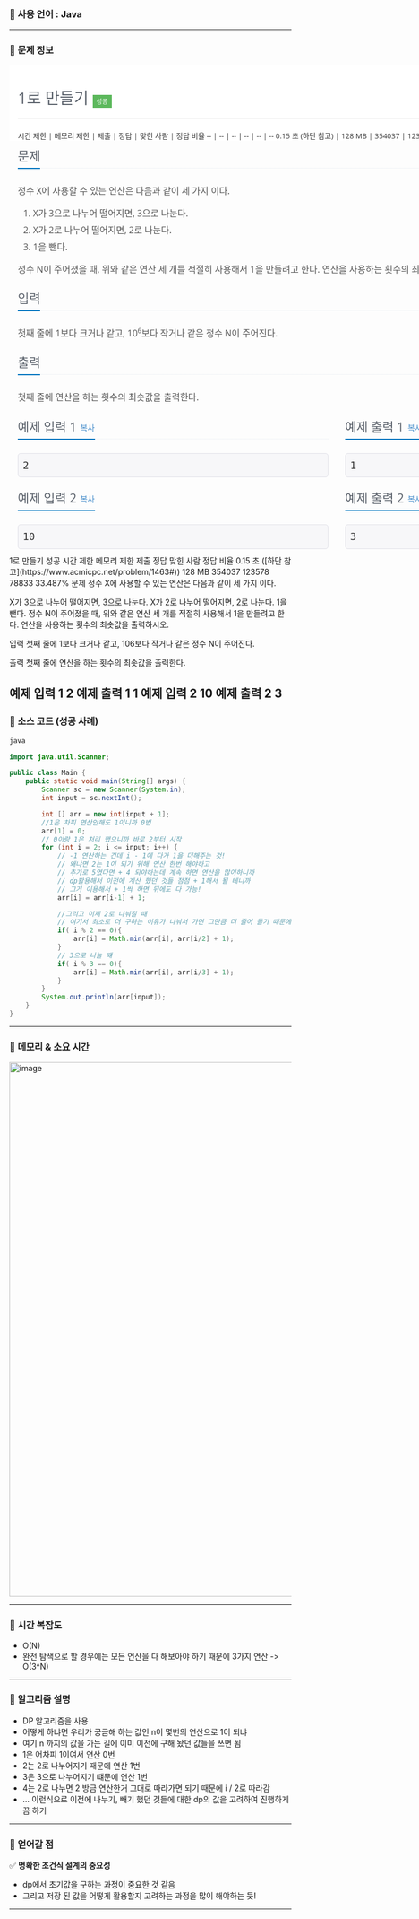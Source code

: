 ### 📌 **사용 언어** : Java

---
### 📌 **문제 정보**

<div class="col-md-12" style="box-sizing: border-box; border-radius: 0px !important; position: relative; min-height: 1px; padding-right: 15px; padding-left: 15px; float: left; width: 1170px; color: rgb(51, 51, 51); font-family: &quot;Open Sans&quot;, -apple-system, &quot;system-ui&quot;, &quot;Segoe UI&quot;, &quot;Apple SD Gothic Neo&quot;, &quot;Noto Sans CJK KR&quot;, &quot;Noto Sans KR&quot;, 나눔바른고딕, 나눔고딕, 맑은고딕, &quot;Helvetica Neue&quot;, Helvetica, Arial, sans-serif, &quot;Apple Color Emoji&quot;, &quot;Segoe UI Emoji&quot;, &quot;Segoe UI Symbol&quot;; font-size: 13px; font-style: normal; font-variant-ligatures: normal; font-variant-caps: normal; font-weight: 400; letter-spacing: normal; orphans: 2; text-align: start; text-indent: 0px; text-transform: none; widows: 2; word-spacing: 0px; -webkit-text-stroke-width: 0px; white-space: normal; background-color: rgb(255, 255, 255); text-decoration-thickness: initial; text-decoration-style: initial; text-decoration-color: initial;"><div class="page-header" style="box-sizing: border-box; border-radius: 0px !important; padding-bottom: 9px; margin: 40px 0px 20px; border-bottom: 1px solid rgb(238, 238, 238);"><h1 style="box-sizing: border-box; border-radius: 0px !important; margin: 5px 0px 10px; font-size: 28px; font-family: &quot;Open Sans&quot;, -apple-system, BlinkMacSystemFont, &quot;Segoe UI&quot;, &quot;Apple SD Gothic Neo&quot;, &quot;Noto Sans CJK KR&quot;, &quot;Noto Sans KR&quot;, 나눔바른고딕, 나눔고딕, 맑은고딕, &quot;Helvetica Neue&quot;, Helvetica, Arial, sans-serif, &quot;Apple Color Emoji&quot;, &quot;Segoe UI Emoji&quot;, &quot;Segoe UI Symbol&quot; !important; font-weight: normal; line-height: 35px; color: rgb(88, 95, 105); text-shadow: none;"><span id="problem_title" style="box-sizing: border-box; border-radius: 0px !important;">1로 만들기</span><span> </span><span class="problem-label problem-label-ac" style="box-sizing: border-box; border-radius: 0px !important; display: inline; line-height: 1; color: rgb(255, 255, 255); text-align: center; white-space: nowrap; vertical-align: baseline; font-size: 11px; font-weight: 400; padding: 4px 7px; background-color: rgb(92, 184, 92);">성공</span><div class="btn-group pull-right problem-button" style="box-sizing: border-box; border-radius: 0px !important; position: relative; display: inline-block; vertical-align: middle; float: right;"><button class="btn btn-default" type="button" id="favorite_button" data-favorite="0" style="box-sizing: border-box; border-radius: 4px; margin: 0px; font-style: inherit; font-variant: inherit; font-weight: 400; font-stretch: inherit; font-size: 14px; line-height: 1.42857; font-family: &quot;Open Sans&quot;, -apple-system, BlinkMacSystemFont, &quot;Segoe UI&quot;, &quot;Apple SD Gothic Neo&quot;, &quot;Noto Sans CJK KR&quot;, &quot;Noto Sans KR&quot;, 나눔바른고딕, 나눔고딕, 맑은고딕, &quot;Helvetica Neue&quot;, Helvetica, Arial, sans-serif, &quot;Apple Color Emoji&quot;, &quot;Segoe UI Emoji&quot;, &quot;Segoe UI Symbol&quot; !important; font-optical-sizing: inherit; font-size-adjust: inherit; font-kerning: inherit; font-feature-settings: inherit; font-variation-settings: inherit; color: rgb(51, 51, 51); overflow: visible; text-transform: none; appearance: button; cursor: pointer; outline: 0px !important; display: inline-block; padding: 6px 12px; text-align: center; white-space: nowrap; vertical-align: middle; user-select: none; background-image: none; border: 1px solid rgb(204, 204, 204); background-color: rgb(255, 255, 255); box-shadow: none; position: relative; float: left;"><span class="glyphicon glyphicon-star-empty" id="favorite_image" style="box-sizing: border-box; border-radius: 0px !important; position: relative; top: 1px; display: inline-block; font-family: &quot;Glyphicons Halflings&quot;; font-style: normal; font-weight: 400; line-height: 1; -webkit-font-smoothing: antialiased;"></span></button></div></h1></div></div><div class="col-md-12" style="box-sizing: border-box; border-radius: 0px !important; position: relative; min-height: 1px; padding-right: 15px; padding-left: 15px; float: left; width: 1170px; color: rgb(51, 51, 51); font-family: &quot;Open Sans&quot;, -apple-system, &quot;system-ui&quot;, &quot;Segoe UI&quot;, &quot;Apple SD Gothic Neo&quot;, &quot;Noto Sans CJK KR&quot;, &quot;Noto Sans KR&quot;, 나눔바른고딕, 나눔고딕, 맑은고딕, &quot;Helvetica Neue&quot;, Helvetica, Arial, sans-serif, &quot;Apple Color Emoji&quot;, &quot;Segoe UI Emoji&quot;, &quot;Segoe UI Symbol&quot;; font-size: 13px; font-style: normal; font-variant-ligatures: normal; font-variant-caps: normal; font-weight: 400; letter-spacing: normal; orphans: 2; text-align: start; text-indent: 0px; text-transform: none; widows: 2; word-spacing: 0px; -webkit-text-stroke-width: 0px; white-space: normal; background-color: rgb(255, 255, 255); text-decoration-thickness: initial; text-decoration-style: initial; text-decoration-color: initial;"><div class="table-responsive" style="box-sizing: border-box; border-radius: 0px !important;">
시간 제한 | 메모리 제한 | 제출 | 정답 | 맞힌 사람 | 정답 비율
-- | -- | -- | -- | -- | --
0.15 초 (하단 참고) | 128 MB | 354037 | 123578 | 78833 | 33.487%

</div></div><div id="problem-body" class="" style="box-sizing: border-box; border-radius: 0px !important; color: rgb(51, 51, 51); font-family: &quot;Open Sans&quot;, -apple-system, &quot;system-ui&quot;, &quot;Segoe UI&quot;, &quot;Apple SD Gothic Neo&quot;, &quot;Noto Sans CJK KR&quot;, &quot;Noto Sans KR&quot;, 나눔바른고딕, 나눔고딕, 맑은고딕, &quot;Helvetica Neue&quot;, Helvetica, Arial, sans-serif, &quot;Apple Color Emoji&quot;, &quot;Segoe UI Emoji&quot;, &quot;Segoe UI Symbol&quot;; font-size: 13px; font-style: normal; font-variant-ligatures: normal; font-variant-caps: normal; font-weight: 400; letter-spacing: normal; orphans: 2; text-align: start; text-indent: 0px; text-transform: none; widows: 2; word-spacing: 0px; -webkit-text-stroke-width: 0px; white-space: normal; background-color: rgb(255, 255, 255); text-decoration-thickness: initial; text-decoration-style: initial; text-decoration-color: initial;"><div class="col-md-12" style="box-sizing: border-box; border-radius: 0px !important; position: relative; min-height: 1px; padding-right: 15px; padding-left: 15px; float: left; width: 1170px;"><section id="description" class="problem-section" style="box-sizing: border-box; border-radius: 0px !important; display: block;"><div class="headline" style="box-sizing: border-box; border-radius: 0px !important; display: block; margin: 10px 0px 25px; border-bottom: 1px dotted rgb(228, 233, 240);"><h2 style="box-sizing: border-box; border-radius: 0px !important; font-family: &quot;Open Sans&quot;, -apple-system, BlinkMacSystemFont, &quot;Segoe UI&quot;, &quot;Apple SD Gothic Neo&quot;, &quot;Noto Sans CJK KR&quot;, &quot;Noto Sans KR&quot;, 나눔바른고딕, 나눔고딕, 맑은고딕, &quot;Helvetica Neue&quot;, Helvetica, Arial, sans-serif, &quot;Apple Color Emoji&quot;, &quot;Segoe UI Emoji&quot;, &quot;Segoe UI Symbol&quot; !important; font-weight: normal; line-height: 33px; color: rgb(88, 95, 105); margin: 0px 0px -2px; font-size: 22px; text-shadow: none; padding-bottom: 5px; display: inline-block; border-bottom: 2px solid rgb(0, 118, 192);">문제</h2></div><div id="problem_description" class="problem-text" style="box-sizing: border-box; border-radius: 0px !important; font-size: medium; line-height: 30px;"><p style="box-sizing: border-box; border-radius: 0px !important; margin: 0px 0px 10px; color: rgb(85, 85, 85);">정수 X에 사용할 수 있는 연산은 다음과 같이 세 가지 이다.</p><ol style="box-sizing: border-box; border-radius: 0px !important; margin-top: 0px; margin-bottom: 10px;"><li style="box-sizing: border-box; border-radius: 0px !important; color: rgb(85, 85, 85);">X가 3으로 나누어 떨어지면, 3으로 나눈다.</li><li style="box-sizing: border-box; border-radius: 0px !important; color: rgb(85, 85, 85);">X가 2로 나누어 떨어지면, 2로 나눈다.</li><li style="box-sizing: border-box; border-radius: 0px !important; color: rgb(85, 85, 85);">1을 뺀다.</li></ol><p style="box-sizing: border-box; border-radius: 0px !important; margin: 0px 0px 10px; color: rgb(85, 85, 85);">정수 N이 주어졌을 때, 위와 같은 연산 세 개를 적절히 사용해서 1을 만들려고 한다. 연산을 사용하는 횟수의 최솟값을 출력하시오.</p></div></section></div><div class="col-md-12" style="box-sizing: border-box; border-radius: 0px !important; position: relative; min-height: 1px; padding-right: 15px; padding-left: 15px; float: left; width: 1170px;"><section id="input" class="problem-section" style="box-sizing: border-box; border-radius: 0px !important; display: block;"><div class="headline" style="box-sizing: border-box; border-radius: 0px !important; display: block; margin: 10px 0px 25px; border-bottom: 1px dotted rgb(228, 233, 240);"><h2 style="box-sizing: border-box; border-radius: 0px !important; font-family: &quot;Open Sans&quot;, -apple-system, BlinkMacSystemFont, &quot;Segoe UI&quot;, &quot;Apple SD Gothic Neo&quot;, &quot;Noto Sans CJK KR&quot;, &quot;Noto Sans KR&quot;, 나눔바른고딕, 나눔고딕, 맑은고딕, &quot;Helvetica Neue&quot;, Helvetica, Arial, sans-serif, &quot;Apple Color Emoji&quot;, &quot;Segoe UI Emoji&quot;, &quot;Segoe UI Symbol&quot; !important; font-weight: normal; line-height: 33px; color: rgb(88, 95, 105); margin: 0px 0px -2px; font-size: 22px; text-shadow: none; padding-bottom: 5px; display: inline-block; border-bottom: 2px solid rgb(0, 118, 192);">입력</h2></div><div id="problem_input" class="problem-text" style="box-sizing: border-box; border-radius: 0px !important; font-size: medium; line-height: 30px;"><p style="box-sizing: border-box; border-radius: 0px !important; margin: 0px 0px 10px; color: rgb(85, 85, 85);">첫째 줄에 1보다 크거나 같고, 10<sup style="box-sizing: border-box; border-radius: 0px !important; position: relative; font-size: 12px; line-height: 0; vertical-align: baseline; top: -0.5em;">6</sup>보다 작거나 같은 정수 N이 주어진다.</p></div></section></div><div class="col-md-12" style="box-sizing: border-box; border-radius: 0px !important; position: relative; min-height: 1px; padding-right: 15px; padding-left: 15px; float: left; width: 1170px;"><section id="output" class="problem-section" style="box-sizing: border-box; border-radius: 0px !important; display: block;"><div class="headline" style="box-sizing: border-box; border-radius: 0px !important; display: block; margin: 10px 0px 25px; border-bottom: 1px dotted rgb(228, 233, 240);"><h2 style="box-sizing: border-box; border-radius: 0px !important; font-family: &quot;Open Sans&quot;, -apple-system, BlinkMacSystemFont, &quot;Segoe UI&quot;, &quot;Apple SD Gothic Neo&quot;, &quot;Noto Sans CJK KR&quot;, &quot;Noto Sans KR&quot;, 나눔바른고딕, 나눔고딕, 맑은고딕, &quot;Helvetica Neue&quot;, Helvetica, Arial, sans-serif, &quot;Apple Color Emoji&quot;, &quot;Segoe UI Emoji&quot;, &quot;Segoe UI Symbol&quot; !important; font-weight: normal; line-height: 33px; color: rgb(88, 95, 105); margin: 0px 0px -2px; font-size: 22px; text-shadow: none; padding-bottom: 5px; display: inline-block; border-bottom: 2px solid rgb(0, 118, 192);">출력</h2></div><div id="problem_output" class="problem-text" style="box-sizing: border-box; border-radius: 0px !important; font-size: medium; line-height: 30px;"><p style="box-sizing: border-box; border-radius: 0px !important; margin: 0px 0px 10px; color: rgb(85, 85, 85);">첫째 줄에 연산을 하는 횟수의 최솟값을 출력한다.</p></div></section></div><div class="col-md-12" style="box-sizing: border-box; border-radius: 0px !important; position: relative; min-height: 1px; padding-right: 15px; padding-left: 15px; float: left; width: 1170px;"></div><div class="col-md-12" style="box-sizing: border-box; border-radius: 0px !important; position: relative; min-height: 1px; padding-right: 15px; padding-left: 15px; float: left; width: 1170px;"><div class="row" style="box-sizing: border-box; border-radius: 0px !important; margin-right: -15px; margin-left: -15px;"><div class="col-md-6" style="box-sizing: border-box; border-radius: 0px !important; position: relative; min-height: 1px; padding-right: 15px; padding-left: 15px; float: left; width: 585px;"><section id="sampleinput1" style="box-sizing: border-box; border-radius: 0px !important; display: block;"><div class="headline" style="box-sizing: border-box; border-radius: 0px !important; display: block; margin: 10px 0px 25px; border-bottom: 1px dotted rgb(228, 233, 240);"><h2 style="box-sizing: border-box; border-radius: 0px !important; font-family: &quot;Open Sans&quot;, -apple-system, BlinkMacSystemFont, &quot;Segoe UI&quot;, &quot;Apple SD Gothic Neo&quot;, &quot;Noto Sans CJK KR&quot;, &quot;Noto Sans KR&quot;, 나눔바른고딕, 나눔고딕, 맑은고딕, &quot;Helvetica Neue&quot;, Helvetica, Arial, sans-serif, &quot;Apple Color Emoji&quot;, &quot;Segoe UI Emoji&quot;, &quot;Segoe UI Symbol&quot; !important; font-weight: normal; line-height: 33px; color: rgb(88, 95, 105); margin: 0px 0px -2px; font-size: 22px; text-shadow: none; padding-bottom: 5px; display: inline-block; border-bottom: 2px solid rgb(0, 118, 192);">예제 입력 1<span> </span><button type="button" class="btn btn-link copy-button" data-clipboard-target="#sample-input-1" style="box-sizing: border-box; border-radius: 0px; margin: 0px; font-style: inherit; font-variant: inherit; font-weight: 400; font-stretch: inherit; font-size: 14px; line-height: 1.42857; font-family: &quot;Open Sans&quot;, -apple-system, BlinkMacSystemFont, &quot;Segoe UI&quot;, &quot;Apple SD Gothic Neo&quot;, &quot;Noto Sans CJK KR&quot;, &quot;Noto Sans KR&quot;, 나눔바른고딕, 나눔고딕, 맑은고딕, &quot;Helvetica Neue&quot;, Helvetica, Arial, sans-serif, &quot;Apple Color Emoji&quot;, &quot;Segoe UI Emoji&quot;, &quot;Segoe UI Symbol&quot; !important; font-optical-sizing: inherit; font-size-adjust: inherit; font-kerning: inherit; font-feature-settings: inherit; font-variation-settings: inherit; color: rgb(66, 139, 202); overflow: visible; text-transform: none; appearance: button; cursor: pointer; outline: 0px !important; display: inline-block; padding: 0px; text-align: center; white-space: nowrap; vertical-align: middle; user-select: none; background-image: none; border: 1px solid transparent; background-color: transparent; box-shadow: none;">복사</button></h2></div><pre class="sampledata" id="sample-input-1" style="box-sizing: border-box; border-radius: 5px; overflow: scroll auto; font-family: Menlo, Monaco, &quot;Source Code Pro&quot;, consolas, monospace; font-size: 18px; display: block; padding: 8px; margin: 0px 0px 10px; line-height: 1.42857; color: rgb(51, 51, 51); word-break: normal; overflow-wrap: normal; background-color: rgb(247, 247, 249); border: 1px solid rgb(225, 225, 232); white-space: pre;">2
</pre></section></div><div class="col-md-6" style="box-sizing: border-box; border-radius: 0px !important; position: relative; min-height: 1px; padding-right: 15px; padding-left: 15px; float: left; width: 585px;"><section id="sampleoutput1" style="box-sizing: border-box; border-radius: 0px !important; display: block;"><div class="headline" style="box-sizing: border-box; border-radius: 0px !important; display: block; margin: 10px 0px 25px; border-bottom: 1px dotted rgb(228, 233, 240);"><h2 style="box-sizing: border-box; border-radius: 0px !important; font-family: &quot;Open Sans&quot;, -apple-system, BlinkMacSystemFont, &quot;Segoe UI&quot;, &quot;Apple SD Gothic Neo&quot;, &quot;Noto Sans CJK KR&quot;, &quot;Noto Sans KR&quot;, 나눔바른고딕, 나눔고딕, 맑은고딕, &quot;Helvetica Neue&quot;, Helvetica, Arial, sans-serif, &quot;Apple Color Emoji&quot;, &quot;Segoe UI Emoji&quot;, &quot;Segoe UI Symbol&quot; !important; font-weight: normal; line-height: 33px; color: rgb(88, 95, 105); margin: 0px 0px -2px; font-size: 22px; text-shadow: none; padding-bottom: 5px; display: inline-block; border-bottom: 2px solid rgb(0, 118, 192);">예제 출력 1<span> </span><button type="button" class="btn btn-link copy-button" data-clipboard-target="#sample-output-1" style="box-sizing: border-box; border-radius: 0px; margin: 0px; font-style: inherit; font-variant: inherit; font-weight: 400; font-stretch: inherit; font-size: 14px; line-height: 1.42857; font-family: &quot;Open Sans&quot;, -apple-system, BlinkMacSystemFont, &quot;Segoe UI&quot;, &quot;Apple SD Gothic Neo&quot;, &quot;Noto Sans CJK KR&quot;, &quot;Noto Sans KR&quot;, 나눔바른고딕, 나눔고딕, 맑은고딕, &quot;Helvetica Neue&quot;, Helvetica, Arial, sans-serif, &quot;Apple Color Emoji&quot;, &quot;Segoe UI Emoji&quot;, &quot;Segoe UI Symbol&quot; !important; font-optical-sizing: inherit; font-size-adjust: inherit; font-kerning: inherit; font-feature-settings: inherit; font-variation-settings: inherit; color: rgb(66, 139, 202); overflow: visible; text-transform: none; appearance: button; cursor: pointer; outline: 0px !important; display: inline-block; padding: 0px; text-align: center; white-space: nowrap; vertical-align: middle; user-select: none; background-image: none; border: 1px solid transparent; background-color: transparent; box-shadow: none;">복사</button></h2></div><pre class="sampledata" id="sample-output-1" style="box-sizing: border-box; border-radius: 5px; overflow: scroll auto; font-family: Menlo, Monaco, &quot;Source Code Pro&quot;, consolas, monospace; font-size: 18px; display: block; padding: 8px; margin: 0px 0px 10px; line-height: 1.42857; color: rgb(51, 51, 51); word-break: normal; overflow-wrap: normal; background-color: rgb(247, 247, 249); border: 1px solid rgb(225, 225, 232); white-space: pre;">1
</pre></section></div></div></div><div class="col-md-12" style="box-sizing: border-box; border-radius: 0px !important; position: relative; min-height: 1px; padding-right: 15px; padding-left: 15px; float: left; width: 1170px;"><div class="row" style="box-sizing: border-box; border-radius: 0px !important; margin-right: -15px; margin-left: -15px;"><div class="col-md-6" style="box-sizing: border-box; border-radius: 0px !important; position: relative; min-height: 1px; padding-right: 15px; padding-left: 15px; float: left; width: 585px;"><section id="sampleinput2" style="box-sizing: border-box; border-radius: 0px !important; display: block;"><div class="headline" style="box-sizing: border-box; border-radius: 0px !important; display: block; margin: 10px 0px 25px; border-bottom: 1px dotted rgb(228, 233, 240);"><h2 style="box-sizing: border-box; border-radius: 0px !important; font-family: &quot;Open Sans&quot;, -apple-system, BlinkMacSystemFont, &quot;Segoe UI&quot;, &quot;Apple SD Gothic Neo&quot;, &quot;Noto Sans CJK KR&quot;, &quot;Noto Sans KR&quot;, 나눔바른고딕, 나눔고딕, 맑은고딕, &quot;Helvetica Neue&quot;, Helvetica, Arial, sans-serif, &quot;Apple Color Emoji&quot;, &quot;Segoe UI Emoji&quot;, &quot;Segoe UI Symbol&quot; !important; font-weight: normal; line-height: 33px; color: rgb(88, 95, 105); margin: 0px 0px -2px; font-size: 22px; text-shadow: none; padding-bottom: 5px; display: inline-block; border-bottom: 2px solid rgb(0, 118, 192);">예제 입력 2<span> </span><button type="button" class="btn btn-link copy-button" data-clipboard-target="#sample-input-2" style="box-sizing: border-box; border-radius: 0px; margin: 0px; font-style: inherit; font-variant: inherit; font-weight: 400; font-stretch: inherit; font-size: 14px; line-height: 1.42857; font-family: &quot;Open Sans&quot;, -apple-system, BlinkMacSystemFont, &quot;Segoe UI&quot;, &quot;Apple SD Gothic Neo&quot;, &quot;Noto Sans CJK KR&quot;, &quot;Noto Sans KR&quot;, 나눔바른고딕, 나눔고딕, 맑은고딕, &quot;Helvetica Neue&quot;, Helvetica, Arial, sans-serif, &quot;Apple Color Emoji&quot;, &quot;Segoe UI Emoji&quot;, &quot;Segoe UI Symbol&quot; !important; font-optical-sizing: inherit; font-size-adjust: inherit; font-kerning: inherit; font-feature-settings: inherit; font-variation-settings: inherit; color: rgb(66, 139, 202); overflow: visible; text-transform: none; appearance: button; cursor: pointer; outline: 0px !important; display: inline-block; padding: 0px; text-align: center; white-space: nowrap; vertical-align: middle; user-select: none; background-image: none; border: 1px solid transparent; background-color: transparent; box-shadow: none;">복사</button></h2></div><pre class="sampledata" id="sample-input-2" style="box-sizing: border-box; border-radius: 5px; overflow: scroll auto; font-family: Menlo, Monaco, &quot;Source Code Pro&quot;, consolas, monospace; font-size: 18px; display: block; padding: 8px; margin: 0px 0px 10px; line-height: 1.42857; color: rgb(51, 51, 51); word-break: normal; overflow-wrap: normal; background-color: rgb(247, 247, 249); border: 1px solid rgb(225, 225, 232); white-space: pre;">10
</pre></section></div><div class="col-md-6" style="box-sizing: border-box; border-radius: 0px !important; position: relative; min-height: 1px; padding-right: 15px; padding-left: 15px; float: left; width: 585px;"><section id="sampleoutput2" style="box-sizing: border-box; border-radius: 0px !important; display: block;"><div class="headline" style="box-sizing: border-box; border-radius: 0px !important; display: block; margin: 10px 0px 25px; border-bottom: 1px dotted rgb(228, 233, 240);"><h2 style="box-sizing: border-box; border-radius: 0px !important; font-family: &quot;Open Sans&quot;, -apple-system, BlinkMacSystemFont, &quot;Segoe UI&quot;, &quot;Apple SD Gothic Neo&quot;, &quot;Noto Sans CJK KR&quot;, &quot;Noto Sans KR&quot;, 나눔바른고딕, 나눔고딕, 맑은고딕, &quot;Helvetica Neue&quot;, Helvetica, Arial, sans-serif, &quot;Apple Color Emoji&quot;, &quot;Segoe UI Emoji&quot;, &quot;Segoe UI Symbol&quot; !important; font-weight: normal; line-height: 33px; color: rgb(88, 95, 105); margin: 0px 0px -2px; font-size: 22px; text-shadow: none; padding-bottom: 5px; display: inline-block; border-bottom: 2px solid rgb(0, 118, 192);">예제 출력 2<span> </span><button type="button" class="btn btn-link copy-button" data-clipboard-target="#sample-output-2" style="box-sizing: border-box; border-radius: 0px; margin: 0px; font-style: inherit; font-variant: inherit; font-weight: 400; font-stretch: inherit; font-size: 14px; line-height: 1.42857; font-family: &quot;Open Sans&quot;, -apple-system, BlinkMacSystemFont, &quot;Segoe UI&quot;, &quot;Apple SD Gothic Neo&quot;, &quot;Noto Sans CJK KR&quot;, &quot;Noto Sans KR&quot;, 나눔바른고딕, 나눔고딕, 맑은고딕, &quot;Helvetica Neue&quot;, Helvetica, Arial, sans-serif, &quot;Apple Color Emoji&quot;, &quot;Segoe UI Emoji&quot;, &quot;Segoe UI Symbol&quot; !important; font-optical-sizing: inherit; font-size-adjust: inherit; font-kerning: inherit; font-feature-settings: inherit; font-variation-settings: inherit; color: rgb(66, 139, 202); overflow: visible; text-transform: none; appearance: button; cursor: pointer; outline: 0px !important; display: inline-block; padding: 0px; text-align: center; white-space: nowrap; vertical-align: middle; user-select: none; background-image: none; border: 1px solid transparent; background-color: transparent; box-shadow: none;">복사</button></h2></div><pre class="sampledata" id="sample-output-2" style="box-sizing: border-box; border-radius: 5px; overflow: scroll auto; font-family: Menlo, Monaco, &quot;Source Code Pro&quot;, consolas, monospace; font-size: 18px; display: block; padding: 8px; margin: 0px 0px 10px; line-height: 1.42857; color: rgb(51, 51, 51); word-break: normal; overflow-wrap: normal; background-color: rgb(247, 247, 249); border: 1px solid rgb(225, 225, 232); white-space: pre;">3</pre></section></div></div></div></div>1로 만들기 성공
시간 제한	메모리 제한	제출	정답	맞힌 사람	정답 비율
0.15 초 ([하단 참고](https://www.acmicpc.net/problem/1463#))	128 MB	354037	123578	78833	33.487%
문제
정수 X에 사용할 수 있는 연산은 다음과 같이 세 가지 이다.

X가 3으로 나누어 떨어지면, 3으로 나눈다.
X가 2로 나누어 떨어지면, 2로 나눈다.
1을 뺀다.
정수 N이 주어졌을 때, 위와 같은 연산 세 개를 적절히 사용해서 1을 만들려고 한다. 연산을 사용하는 횟수의 최솟값을 출력하시오.

입력
첫째 줄에 1보다 크거나 같고, 106보다 작거나 같은 정수 N이 주어진다.

출력
첫째 줄에 연산을 하는 횟수의 최솟값을 출력한다.

예제 입력 1 
2
예제 출력 1 
1
예제 입력 2 
10
예제 출력 2 
3
---

### 📌 **소스 코드 (성공 사례)**

```java
java

import java.util.Scanner;

public class Main {
    public static void main(String[] args) {
        Scanner sc = new Scanner(System.in);
        int input = sc.nextInt();

        int [] arr = new int[input + 1];
        //1은 차피 연산안해도 1이니까 0번
        arr[1] = 0;
        // 0이랑 1은 처리 했으니까 바로 2부터 시작
        for (int i = 2; i <= input; i++) {
            // -1 연산하는 건데 i - 1에 다가 1을 더해주는 것!
            // 왜냐면 2는 1이 되기 위해 연산 한번 해야하고
            // 추가로 5였다면 + 4 되야하는데 계속 하면 연산을 많이하니까
            // dp활용해서 이전에 계산 했던 것들 점점 + 1해서 될 테니까
            // 그거 이용해서 + 1씩 하면 뒤에도 다 가능!
            arr[i] = arr[i-1] + 1;

            //그리고 이제 2로 나눠질 때
            // 여기서 최소로 더 구하는 이유가 나눠서 가면 그만큼 더 줄어 들기 떄문에 맞게 가야함!
            if( i % 2 == 0){
                arr[i] = Math.min(arr[i], arr[i/2] + 1);
            }
            // 3으로 나눌 떄
            if( i % 3 == 0){
                arr[i] = Math.min(arr[i], arr[i/3] + 1);
            }
        }
        System.out.println(arr[input]);
    }
}

```

---
### 📌 **메모리 & 소요 시간**


<img width="953" alt="image" src="https://github.com/user-attachments/assets/3cbfbc40-3e8c-4c49-8dd9-488725941362" />




---
### 📌 **시간 복잡도**

- O(N)
- 완전 탐색으로 할 경우에는 모든 연산을 다 해보아야 하기 때문에 3가지 연산 -> O(3^N)

---

### 📌 **알고리즘 설명**

- DP 알고리즘을 사용
- 어떻게 하냐면 우리가 궁금해 하는 값인 n이 몇번의 연산으로 1이 되냐
- 여기 n 까지의 값을 가는 길에 이미 이전에 구해 놨던 값들을 쓰면 됨
- 1은 어차피 1이여서 연산 0번
- 2는 2로 나누어지기 때문에 연산 1번
- 3은 3으로 나누어지기 떄문에 연산 1번
- 4는 2로 나누면 2 방금 연산한거 그대로 따라가면 되기 때문에 i / 2로 따라감
- ... 이런식으로 이전에 나누기, 빼기 했던 것들에 대한 dp의 값을 고려하여 진행하게 끔 하기
---


### 📌 **얻어갈 점**

✅ **명확한 조건식 설계의 중요성**

- dp에서 초기값을 구하는 과정이 중요한 것 같음
- 그리고 저장 된 값을 어떻게 활용할지 고려하는 과정을 많이 해야하는 듯!

---

